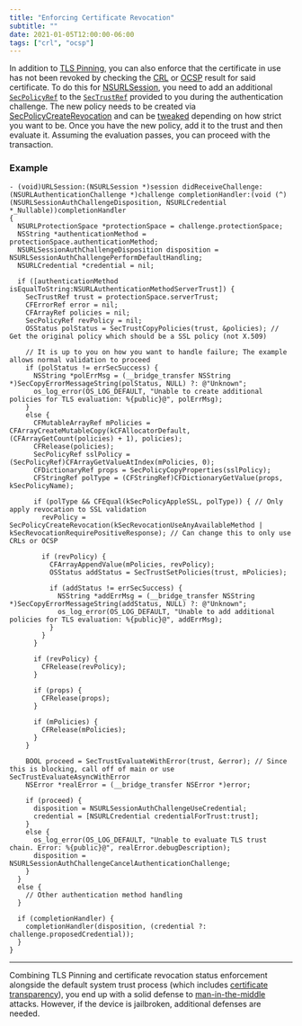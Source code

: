 ```yaml
---
title: "Enforcing Certificate Revocation"
subtitle: ""
date: 2021-01-05T12:00:00-06:00
tags: ["crl", "ocsp"]
---
```


In addition to [TLS Pinning](https://cheatsheetseries.owasp.org/cheatsheets/Pinning_Cheat_Sheet.html), you can also enforce that the certificate in use has not been revoked by checking the [CRL](https://en.wikipedia.org/wiki/Certificate_revocation_list) or [OCSP](https://en.wikipedia.org/wiki/Online_Certificate_Status_Protocol) result for said certificate. To do this for [NSURLSession](https://developer.apple.com/documentation/foundation/nsurlsession?language=objc), you need to add an additional [`SecPolicyRef`](https://developer.apple.com/documentation/security/secpolicyref?language=objc) to the [`SecTrustRef`](https://developer.apple.com/documentation/security/sectrustref?language=objc) provided to you during the authentication challenge. The new policy needs to be created via [SecPolicyCreateRevocation](https://developer.apple.com/documentation/security/1400026-secpolicycreaterevocation?language=objc) and can be [tweaked](https://developer.apple.com/documentation/security/1563600-revocation_policy_constants?language=objc) depending on how strict you want to be. Once you have the new policy, add it to the trust and then evaluate it. Assuming the evaluation passes, you can proceed with the transaction.

### Example

```obj-c
- (void)URLSession:(NSURLSession *)session didReceiveChallenge:(NSURLAuthenticationChallenge *)challenge completionHandler:(void (^)(NSURLSessionAuthChallengeDisposition, NSURLCredential *_Nullable))completionHandler
{
  NSURLProtectionSpace *protectionSpace = challenge.protectionSpace;
  NSString *authenticationMethod = protectionSpace.authenticationMethod;
  NSURLSessionAuthChallengeDisposition disposition = NSURLSessionAuthChallengePerformDefaultHandling;
  NSURLCredential *credential = nil;

  if ([authenticationMethod isEqualToString:NSURLAuthenticationMethodServerTrust]) {
    SecTrustRef trust = protectionSpace.serverTrust;
    CFErrorRef error = nil;
    CFArrayRef policies = nil;
    SecPolicyRef revPolicy = nil;
    OSStatus polStatus = SecTrustCopyPolicies(trust, &policies); // Get the original policy which should be a SSL policy (not X.509)

    // It is up to you on how you want to handle failure; The example allows normal validation to proceed    
    if (polStatus != errSecSuccess) {
      NSString *polErrMsg = (__bridge_transfer NSString *)SecCopyErrorMessageString(polStatus, NULL) ?: @"Unknown";
      os_log_error(OS_LOG_DEFAULT, "Unable to create additional policies for TLS evaluation: %{public}@", polErrMsg);
    }
    else {
      CFMutableArrayRef mPolicies = CFArrayCreateMutableCopy(kCFAllocatorDefault, (CFArrayGetCount(policies) + 1), policies);
      CFRelease(policies);
      SecPolicyRef sslPolicy = (SecPolicyRef)CFArrayGetValueAtIndex(mPolicies, 0);
      CFDictionaryRef props = SecPolicyCopyProperties(sslPolicy);
      CFStringRef polType = (CFStringRef)CFDictionaryGetValue(props, kSecPolicyName);
            
      if (polType && CFEqual(kSecPolicyAppleSSL, polType)) { // Only apply revocation to SSL validation
        revPolicy = SecPolicyCreateRevocation(kSecRevocationUseAnyAvailableMethod | kSecRevocationRequirePositiveResponse); // Can change this to only use CRLs or OCSP
                
        if (revPolicy) {
          CFArrayAppendValue(mPolicies, revPolicy);
          OSStatus addStatus = SecTrustSetPolicies(trust, mPolicies);
                    
          if (addStatus != errSecSuccess) {
            NSString *addErrMsg = (__bridge_transfer NSString *)SecCopyErrorMessageString(addStatus, NULL) ?: @"Unknown";
            os_log_error(OS_LOG_DEFAULT, "Unable to add additional policies for TLS evaluation: %{public}@", addErrMsg);
          }
        }
      }
            
      if (revPolicy) {
        CFRelease(revPolicy);
      }
            
      if (props) {
        CFRelease(props);
      }
            
      if (mPolicies) {
        CFRelease(mPolicies);
      }
    }
        
    BOOL proceed = SecTrustEvaluateWithError(trust, &error); // Since this is blocking, call off of main or use SecTrustEvaluateAsyncWithError
    NSError *realError = (__bridge_transfer NSError *)error;
        
    if (proceed) {
      disposition = NSURLSessionAuthChallengeUseCredential;
      credential = [NSURLCredential credentialForTrust:trust];
    }
    else {
      os_log_error(OS_LOG_DEFAULT, "Unable to evaluate TLS trust chain. Error: %{public}@", realError.debugDescription);
      disposition = NSURLSessionAuthChallengeCancelAuthenticationChallenge;
    }
  }
  else {
    // Other authentication method handling
  }

  if (completionHandler) {
    completionHandler(disposition, (credential ?: challenge.proposedCredential));
  }
}
```

---

Combining TLS Pinning and certificate revocation status enforcement alongside the default system trust process (which includes [certificate transparency](https://en.wikipedia.org/wiki/Certificate_Transparency)), you end up with a solid defense to [man-in-the-middle](https://en.wikipedia.org/wiki/Man-in-the-middle_attack) attacks. However, if the device is jailbroken, additional defenses are needed.
